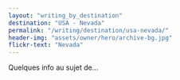 ```yaml
---
layout: "writing_by_destination"
destination: "USA - Nevada"
permalink: "/writing/destination/usa-nevada/"
header-img: "assets/owner/hero/archive-bg.jpg"
flickr-text: "Nevada"
---
```


Quelques info au sujet de...